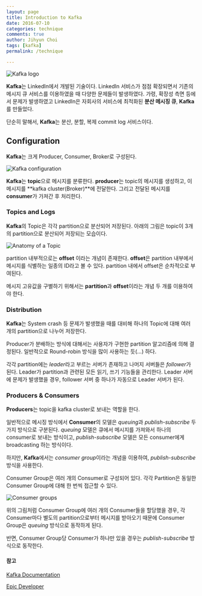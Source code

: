 ```yaml
---
layout: page
title: Introduction to Kafka
date: 2016-07-10
categories: technique
comments: true
author: Jihyun Choi
tags: [kafka]
permalink: /technique

---
```


![Kafka logo](https://esgyn.com/wp-content/uploads/kafka-logo-wide.png)


**Kafka**는 LinkedIn에서 개발된 기술이다. LinkedIn 서비스가 점점 확장되면서 기존의 메시지 큐 서비스를 이용하였을 때 다양한 문제들이 발생하였다. 가령, 확장성 측면 등에서 문제가 발생하였고 LinkedIn은 자회사의 서비스에 최적화된 **분산 메시징 큐**, **Kafka**를 만들었다. 

단순히 말해서, **Kafka**는 분산, 분할, 복제 commit log 서비스이다.


## Configuration

**Kafka**는 크게 Producer, Consumer, Broker로 구성된다.

![Kafka configuration](http://kafka.apache.org/images/producer_consumer.png)

**Kafka**는 **topic**으로 메시지를 분류한다. **producer**는 topic의 메시지를 생성하고, 이 메시지를 **kafka cluster(Broker)**에 전달한다. 그리고 전달된 메시지를 **consumer**가 가져간 후 처리한다.

### Topics and Logs

**Kafka**의 Topic은 각각 partition으로 분산되어 저장된다. 아래의 그림은 topic이 3개의 partition으로 분산되어 저장되는 모습이다.

![Anatomy of a Topic](http://kafka.apache.org/images/log_anatomy.png)

partition 내부적으로는 **offset** 이라는 개념이 존재한다. **offset**은 partition 내부에서 메시지를 식별하는 일종의 ID라고 볼 수 있다. partition 내에서 offset은 순차적으로 부여된다. 

메시지 고유값을 구별하기 위해서는 **partition**과 **offset**이라는 개념 두 개를 이용하여야 한다.

### Distribution

**Kafka**는 System crash 등 문제가 발생했을 때를 대비해 하나의 Topic에 대해 여러 개의 partition으로 나누어 저장한다. 

Producer가 분배하는 방식에 대해서는 사용자가 구현한 partition 알고리즘에 의해 결정된다. 일반적으로 Round-robin 방식을 많이 사용하는 듯(...) 하다. 

각각 partition에는 *leader*라고 부르는 서버가 존재하고 나머지 서버들은 *follower*가 된다. Leader가 partition과 관련된 모든 읽기, 쓰기 기능들을 관리한다. Leader 서버에 문제가 발생했을 경우, follower 서버 중 하나가 자동으로 Leader 서버가 된다.

### Producers & Consumers

**Producers**는 topic을 kafka cluster로 보내는 역할을 한다. 

일반적으로 메시징 방식에서 **Consumer**의 모델은  *queuing*과 *publish-subscribe* 두 가지 방식으로 구분된다.
*queuing* 모델은 큐에서 메시지를 가져와서 하나의 consumer로 보내는 방식이고, *publish-subscribe* 모델은 모든 consumer에게 broadcasting 하는 방식이다. 

하지만, **Kafka**에서는 *consumer group*이라는 개념을 이용하여, *publish-subscribe* 방식을 사용한다. 

Consumer Group은 여러 개의 Consumer로 구성되어 있다. 각각 Partition은 동일한 Consumer Group에 대해 한 번씩 접근할 수 있다. 

![Consumer groups](http://kafka.apache.org/images/consumer-groups.png)

위의 그림처럼 Consumer Group에 여러 개의 Consumer들을 할당했을 경우, 각 Consumer마다 별도의 partition으로부터 메시지를 받아오기 때문에 Consumer Group은 *queuing* 방식으로 동작하게 된다. 

반면, Consumer Group당 Consumer가 하나만 있을 경우는 *publish-subscribe* 방식으로 동작한다.

#### 참고
[Kafka Documentation](http://kafka.apache.org/081/documentation.html#operations)

[Epic Developer](http://epicdevs.com/17)











